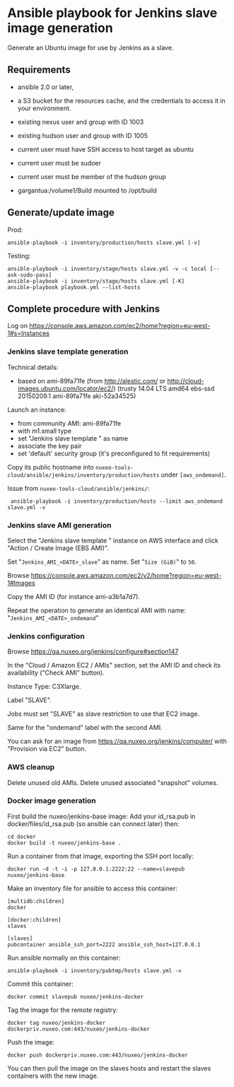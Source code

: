 # Ansible playbook for Jenkins slave image generation

Generate an Ubuntu image for use by Jenkins as a slave.

## Requirements

 - ansible 2.0 or later,
 - a S3 bucket for the resources cache, and the credentials to access it in your environment.

 - existing nexus user and group with ID 1003
 - existing hudson user and group with ID 1005
 - current user must have SSH access to host target as ubuntu
 - current user must be sudoer
 - current user must be member of the hudson group
 - gargantua:/volume1/Build mounted to /opt/build

## Generate/update image

Prod:

    ansible-playbook -i inventory/production/hosts slave.yml [-v]

Testing:

    ansible-playbook -i inventory/stage/hosts slave.yml -v -c local [--ask-sudo-pass]
    ansible-playbook -i inventory/stage/hosts slave.yml [-K]
    ansible-playbook playbook.yml --list-hosts

## Complete procedure with Jenkins

Log on https://console.aws.amazon.com/ec2/home?region=eu-west-1#s=Instances

### Jenkins slave template generation

Technical details:

 - based on ami-89fa71fe (from http://alestic.com/ or http://cloud-images.ubuntu.com/locator/ec2/)
(trusty 14.04 LTS amd64 ebs-ssd 20150209.1 ami-89fa71fe aki-52a34525)

Launch an instance:

 - from community AMI: ami-89fa71fe
 - with m1.small type
 - set "Jenkins slave template <DATE>" as name
 - associate the key pair
 - set 'default' security group (it's preconfigured to fit requirements)

Copy its public hostname into `nuxeo-tools-cloud/ansible/jenkins/inventory/production/hosts` under `[aws_ondemand]`.

Issue from `nuxeo-tools-cloud/ansible/jenkins/`:

     ansible-playbook -i inventory/production/hosts --limit aws_ondemand slave.yml -v

### Jenkins slave AMI generation

Select the "Jenkins slave template <DATE>" instance on AWS interface and click "Action / Create Image (EBS AMI)".

Set "`Jenkins_AMI_<DATE>_slave`" as name.
Set "`Size (GiB)`" to `50`.

Browse https://console.aws.amazon.com/ec2/v2/home?region=eu-west-1#Images

Copy the AMI ID (for instance ami-a3b1a7d7).

Repeat the operation to generate an identical AMI with name: "`Jenkins_AMI_<DATE>_ondemand`"

### Jenkins configuration

Browse https://qa.nuxeo.org/jenkins/configure#section147

In the "Cloud / Amazon EC2 / AMIs" section, set the AMI ID and check its availability ("Check AMI" button).

Instance Type: C3Xlarge.

Label "SLAVE".

Jobs must set "SLAVE" as slave restriction to use that EC2 image.

Same for the "ondemand" label with the second AMI.

You can ask for an image from https://qa.nuxeo.org/jenkins/computer/ with "Provision via EC2" button.

### AWS cleanup

Delete unused old AMIs. Delete unused associated "snapshot" volumes.

### Docker image generation

First build the nuxeo/jenkins-base image:
Add your id\_rsa.pub in docker/files/id\_rsa.pub (so ansible can connect later) then:

    cd docker
    docker build -t nuxeo/jenkins-base .

Run a container from that image, exporting the SSH port locally:

    docker run -d -t -i -p 127.0.0.1:2222:22 --name=slavepub nuxeo/jenkins-base

Make an inventory file for ansible to access this container:

    [multidb:children]
    docker

    [docker:children]
    slaves

    [slaves]
    pubcontainer ansible_ssh_port=2222 ansible_ssh_host=127.0.0.1

Run ansible normally on this container:

    ansible-playbook -i inventory/pubtmp/hosts slave.yml -v

Commit this container:

    docker commit slavepub nuxeo/jenkins-docker

Tag the image for the remote registry:

    docker tag nuxeo/jenkins-docker dockerpriv.nuxeo.com:443/nuxeo/jenkins-docker

Push the image:

    docker push dockerpriv.nuxeo.com:443/nuxeo/jenkins-docker

You can then pull the image on the slaves hosts and restart the slaves containers with the new image.

